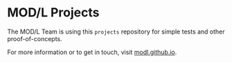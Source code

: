 # MOD/L Projects

The MOD/L Team is using this `projects` repository for simple tests and other proof-of-concepts.

For more information or to get in touch, visit [modl.github.io](http://modl.github.io).